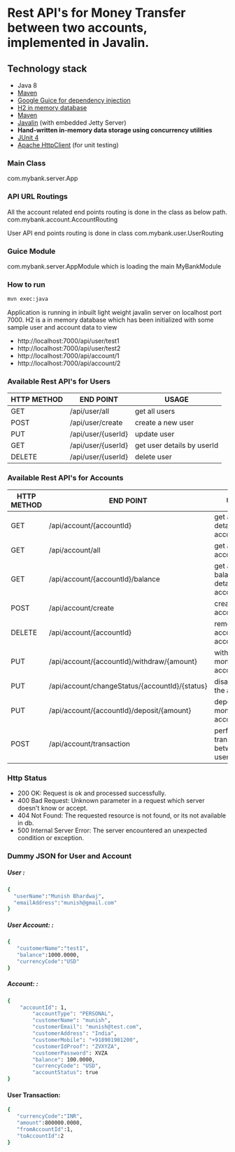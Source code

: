 # Rest API's for Money Transfer between two accounts, implemented in Javalin.

## Technology stack
- Java 8
- [Maven](https://maven.apache.org/)
- [Google Guice for dependency injection](https://github.com/google/guice)
- [H2 in memory database](https://www.h2database.com/html/main.html)
- [Maven](https://maven.apache.org/)
- [Javalin](https://javalin.io/) (with embedded Jetty Server)
- **Hand-written in-memory data storage using concurrency utilities**
- [JUnit 4](https://junit.org/junit4/)
- [Apache HttpClient](https://hc.apache.org/index.html) (for unit testing)

### Main Class

com.mybank.server.App

### API URL Routings

All the account related end points routing is done in the class as below path.
com.mybank.account.AccountRouting

User API end points routing is done in class com.mybank.user.UserRouting

### Guice Module

com.mybank.server.AppModule which is loading the main MyBankModule

### How to run
```sh
mvn exec:java
```

Application is running in inbuilt light weight javalin server on localhost port 7000. H2 is a in memory database which has been initialized with some sample user and account data to view

- http://localhost:7000/api/user/test1
- http://localhost:7000/api/user/test2
- http://localhost:7000/api/account/1
- http://localhost:7000/api/account/2

### Available Rest API's for Users

| HTTP METHOD | END POINT | USAGE |
| -----------| ------ | ------ |
| GET | /api/user/all | get all users | 
| POST | /api/user/create | create a new user | 
| PUT | /api/user/{userId} | update user | 
| GET | /api/user/{userId} | get user details by userId | 
| DELETE | /api/user/{userId} | delete user | 

### Available Rest API's for Accounts

| HTTP METHOD | END POINT | USAGE |
| -----------| ------ | ------ |
| GET | /api/account/{accountId} | get account details by accountId | 
| GET | /api/account/all | get all accounts | 
| GET | /api/account/{accountId}/balance | get account balance details by accountId | 
| POST | /api/account/create | create a new account
| DELETE | /api/account/{accountId} | remove account by accountId | 
| PUT | /api/account/{accountId}/withdraw/{amount} | withdraw money from account | 
| PUT | /api/account/changeStatus/{accountId}/{status} | disable/enable the account | 
| PUT | /api/account/{accountId}/deposit/{amount} | deposit money to account | 
| POST | /api/account/transaction | perform transaction between 2 user accounts | 

### Http Status
- 200 OK: Request is ok and processed successfully.
- 400 Bad Request: Unknown parameter in a request which server doesn't know or accept.
- 404 Not Found: The requested resource is not found, or its not available in db.
- 500 Internal Server Error: The server encountered an unexpected condition or exception.

### Dummy JSON for User and Account
##### User : 
```sh
{  
  "userName":"Munish Bhardwaj",
  "emailAddress":"munish@gmail.com"
} 
```
##### User Account: : 

```sh
{  
   "customerName":"test1",
   "balance":1000.0000,
   "currencyCode":"USD"
} 
```

##### Account: : 

```sh
{  
  	"accountId": 1,
        "accountType": "PERSONAL",
        "customerName": "munish",
        "customerEmail": "munish@test.com",
        "customerAddress": "India",
        "customerMobile": "+918901901200",
        "customerIdProof": "ZVXYZA",
        "customerPassword": XVZA
        "balance": 100.0000,
        "currencyCode": "USD",
        "accountStatus": true
} 
```

#### User Transaction:
```sh
{  
   "currencyCode":"INR",
   "amount":800000.0000,
   "fromAccountId":1,
   "toAccountId":2
}
```

